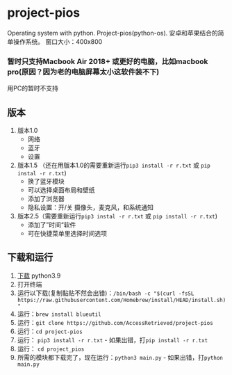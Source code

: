 # project-pios
Operating system with python.
Project-pios(python-os). 安卓和苹果结合的简单操作系统。
窗口大小：400x800

### 暂时只支持Macbook Air 2018+ 或更好的电脑，比如macbook pro(原因？因为老的电脑屏幕太小这软件装不下)
用PC的暂时不支持

## 版本
1. 版本1.0
   - 网络
   - 蓝牙
   - 设置
2. 版本1.5 （还在用版本1.0的需要重新运行`pip3 install -r r.txt` 或 `pip instal -r r.txt`)
   - 换了蓝牙模块
   - 可以选择桌面布局和壁纸
   - 添加了浏览器
   - 隐私设置：开/关 摄像头，麦克风，和系统通知
3. 版本2.5（需要重新运行`pip3 instal -r r.txt` 或 `pip install -r r.txt`)
   - 添加了”时间“软件
   - 可在快捷菜单里选择时间选项

## 下载和运行
1. [下载](https://www.python.org/ftp/python/3.9.1/python-3.9.1-macosx10.9.pkg) python3.9
2. 打开终端
3. 运行以下载(复制黏贴不然会出错)：`/bin/bash -c "$(curl -fsSL https://raw.githubusercontent.com/Homebrew/install/HEAD/install.sh)"`
4. 运行：`brew install blueutil`
3. 运行：`git clone https://github.com/AccessRetrieved/project-pios`
4. 运行：`cd project-pios`
5. 运行： `pip3 install -r r.txt` - 如果出错，打`pip install -r r.txt`
6. 运行： `cd project_pios`
7. 所需的模块都下载完了，现在运行：`python3 main.py` - 如果出错，打`python main.py`
